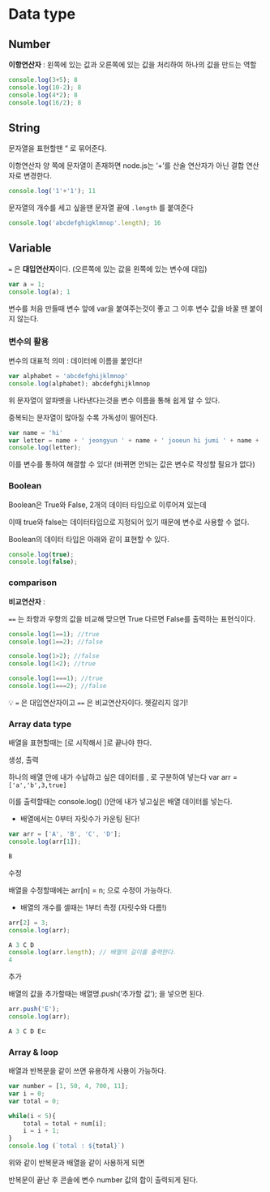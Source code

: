 # Data type

## Number

**이항연산자** : 왼쪽에 있는 값과 오른쪽에 있는 값을 처리하여 하나의 값을 만드는 역할

```jsx
console.log(3+5); 8
console.log(10-2); 8
console.log(4*2); 8
console.log(16/2); 8
```

## String

문자열을 표현할땐 “ 로 묶어준다. 

이항연산자 양 쪽에 문자열이 존재하면 node.js는 ‘+’를 산술 연산자가 아닌 결합 연산자로 변경한다.

```jsx
console.log('1'+'1'); 11
```

문자열의 개수를 세고 싶을땐 문자열 끝에 `.length` 를 붙여준다

```jsx
console.log('abcdefghigklmnop'.length); 16
```

## Variable
`=` 은 **대입연산자**이다. (오른쪽에 있는 값을 왼쪽에 있는 변수에 대입)

```jsx
var a = 1;
console.log(a); 1
```

변수를 처음 만들때 변수 앞에 var을 붙여주는것이 좋고 그 이후 변수 값을 바꿀 땐 붙이지 않는다.

### 변수의 활용

변수의 대표적 의미 : 데이터에 이름을 붙인다!

```jsx
var alphabet = 'abcdefghijklmnop'
console.log(alphabet); abcdefghijklmnop
```

위 문자열이 알파벳을 나타낸다는것을 변수 이름을 통해 쉽게 알 수 있다.

중복되는 문자열이 많아질 수록 가독성이 떨어진다. 

```jsx
var name = 'hi'
var letter = name + ' jeongyun ' + name + ' jooeun hi jumi ' + name + ' ain';
console.log(letter);
```

이를 변수를 통하여 해결할 수 있다! (바뀌면 안되는 값은 변수로 작성할 필요가 없다)

### Boolean

Boolean은 True와 False, 2개의 데이터 타입으로 이루어져 있는데

이때 true와 false는 데이터타입으로 지정되어 있기 때문에 변수로 사용할 수 없다.

Boolean의 데이터 타입은 아래와 같이 표현할 수 있다.

```jsx
console.log(true);
console.log(false);
```

### comparison

**비교연산자** : 

`==` 는 좌항과 우항의 값을 비교해 맞으면 True 다르면 False를 출력하는 표현식이다.

```jsx
console.log(1==1); //true
console.log(1==2); //false

console.log(1>2); //false
console.log(1<2); //true

console.log(1===1); //true
console.log(1===2); //false
```

💡 `=` 은 대입연산자이고 `==` 은 비교연산자이다. 헷갈리지 않기!

### Array data type

배열을 표현할때는 [로 시작해서 ]로 끝나야 한다.

생성, 출력

하나의 배열 안에 내가 수납하고 싶은 데이터를 , 로 구분하여 넣는다 var arr = `['a','b',3,true]`

이를 출력할때는 console.log() ()안에 내가 넣고싶은 배열 데이터를 넣는다.

- 배열에서는 0부터 자릿수가 카운팅 된다!

```jsx
var arr = ['A', 'B', 'C', 'D'];
console.log(arr[1]);

B
```

수정

배열을 수정할때에는 arr[n] = n; 으로 수정이 가능하다.

- 배열의 개수를 셀때는 1부터 측정 (자릿수와 다름!)

```jsx
arr[2] = 3;
console.log(arr);

A 3 C D
console.log(arr.length); // 배열의 길이를 출력한다.
4
```

추가 

배열의 값을 추가할때는 배열명.push(’추가할 값’); 을 넣으면 된다.

```jsx
arr.push('E');
console.log(arr);

A 3 C D Eㄷ
```


### Array & loop

배열과 반복문을 같이 쓰면 유용하게 사용이 가능하다.

```jsx
var number = [1, 50, 4, 700, 11];
var i = 0;
var total = 0;

while(i < 5){
    total = total + num[i];
    i = i + 1;
}
console.log (`total : ${total}`)
```

위와 같이 반복문과 배열을 같이 사용하게 되면

반복문이 끝난 후 콘솔에 변수 number 값의 합이 출력되게 된다.